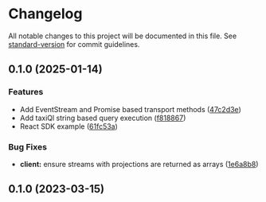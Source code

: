 # Changelog

All notable changes to this project will be documented in this file. See [standard-version](https://github.com/conventional-changelog/standard-version) for commit guidelines.

## 0.1.0 (2025-01-14)


### Features

* Add EventStream and Promise based transport methods ([47c2d3e](https://github.com/orbitalapi/typescript-client/commit/47c2d3e43f6193cac0852256a1dbc82fee4a7eed))
* Add taxiQl string based query execution ([f818867](https://github.com/orbitalapi/typescript-client/commit/f81886716cba8480bc4822ac668e8fbc8d54c41f))
* React SDK example ([61fc53a](https://github.com/orbitalapi/typescript-client/commit/61fc53abd8cc3cba29871cb70345a2dfa203ce06))


### Bug Fixes

* **client:** ensure streams with projections are returned as arrays ([1e6a8b8](https://github.com/orbitalapi/typescript-client/commit/1e6a8b880545818c3ef0445b6a8cbf76671107ef))

## 0.1.0 (2023-03-15)
